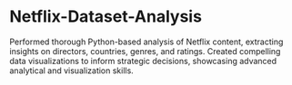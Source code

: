 # Netflix-Dataset-Analysis
Performed thorough Python-based analysis of Netflix content, extracting insights on directors, countries, genres, and ratings. Created compelling data visualizations to inform strategic decisions, showcasing advanced analytical and visualization skills.
